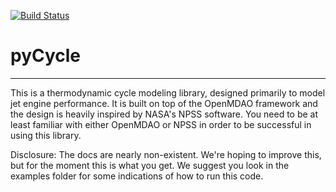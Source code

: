 [![Build Status](https://travis-ci.org/OpenMDAO/pyCycle.svg?branch=master)](https://travis-ci.org/OpenMDAO/pyCycle)

# pyCycle
--------------

This is a thermodynamic cycle modeling library, designed primarily to model jet engine performance. 
It is built on top of the OpenMDAO framework and the design is heavily inspired by NASA's NPSS software.
You need to be at least familiar with either OpenMDAO or NPSS in order to be successful in using this library. 

Disclosure: The docs are nearly non-existent. We're hoping to improve this, but for the moment this is what you get. 
We suggest you look in the examples folder for some indications of how to run this code. 
